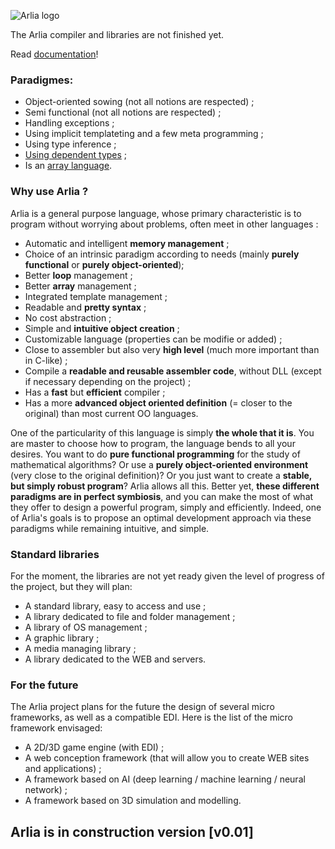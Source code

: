 ![Arlia logo](https://s15.postimg.cc/44hlbr6zf/Arlia_Logo_-_1.png)

The Arlia compiler and libraries are not finished yet.

Read [documentation](https://github.com/vanaur/Arlia/blob/master/doc/readme.md)!

### Paradigmes:

 - Object-oriented sowing (not all notions are respected) ;
 - Semi functional (not all notions are respected) ;
 - Handling exceptions ;
 - Using implicit templateting and a few meta programming ;
 - Using type inference ;
 - [Using dependent types](https://en.wikipedia.org/wiki/Dependent_type) ;
 - Is an [array language](https://en.wikipedia.org/wiki/Array_programming).
 
### Why use Arlia ?

Arlia is a general purpose language, whose primary characteristic is to program without worrying about problems, often meet in other languages :

 - Automatic and intelligent **memory management** ;
 - Choice of an intrinsic paradigm according to needs (mainly **purely functional** or **purely object-oriented**);
 - Better **loop** management ;
 - Better **array** management ;
 - Integrated template management ;
 - Readable and **pretty syntax** ;
 - No cost abstraction ;
 - Simple and **intuitive object creation** ;
 - Customizable language (properties can be modifie or added) ;
 - Close to assembler but also very **high level** (much more important than in C-like) ;
 - Compile a **readable and reusable assembler code**, without DLL (except if necessary depending on the project) ;
 - Has a **fast** but **efficient** compiler ;
 - Has a more **advanced object oriented definition** (= closer to the original) than most current OO languages.
 

One of the particularity of this language is simply **the whole that it is**. You are master to choose how to program, the language bends to all your desires. You want to do **pure functional programming** for the study of mathematical algorithms? Or use a **purely object-oriented environment** (very close to the original definition)? Or you just want to create a **stable, but simply robust program**? Arlia allows all this. Better yet, **these different paradigms are in perfect symbiosis**, and you can make the most of what they offer to design a powerful program, simply and efficiently.
Indeed, one of Arlia's goals is to propose an optimal development approach via these paradigms while remaining intuitive, and simple.

### Standard libraries

For the moment, the libraries are not yet ready given the level of progress of the project, but they will plan:

 - A standard library, easy to access and use ;
 - A library dedicated to file and folder management ;
 - A library of OS management ;
 - A graphic library ;
 - A media managing library ;
 - A library dedicated to the WEB and servers.

### For the future

The Arlia project plans for the future the design of several micro frameworks, as well as a compatible EDI.
Here is the list of the micro framework envisaged:

 - A 2D/3D game engine (with EDI) ;
 - A web conception framework (that will allow you to create WEB sites and applications) ;
 - A framework based on AI (deep learning / machine learning / neural network) ;
 - A framework based on 3D simulation and modelling.

## Arlia is in construction version [v0.01]
